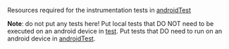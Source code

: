 Resources required for the instrumentation tests in [androidTest](../androidTest)

**Note**: do not put any tests here! Put local tests
that DO NOT need to be executed on an android device in [test](../test). 
Put tests that DO need to run on an android device in [androidTest](../androidTest).
